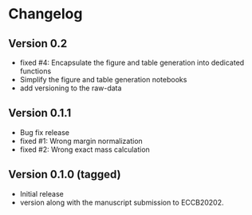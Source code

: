 # Changelog

## Version 0.2
- fixed #4: Encapsulate the figure and table generation into 
  dedicated functions
- Simplify the figure and table generation notebooks
- add versioning to the raw-data

## Version 0.1.1
- Bug fix release
- fixed #1: Wrong margin normalization
- fixed #2: Wrong exact mass calculation

## Version 0.1.0 (tagged)
- Initial release
- version along with the manuscript submission to ECCB20202.
